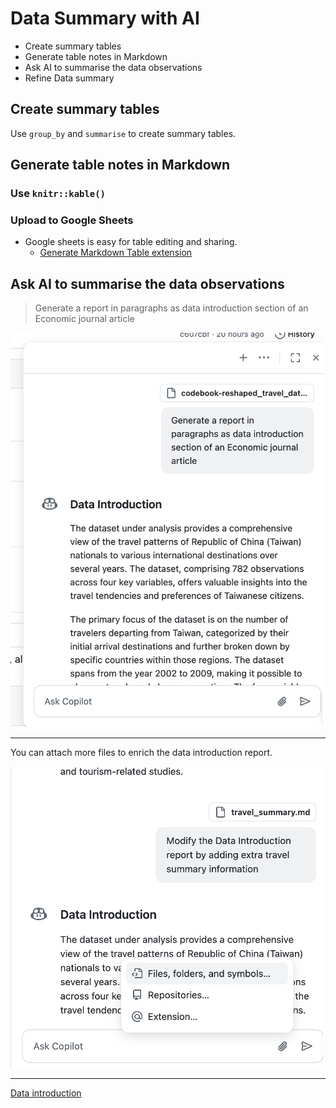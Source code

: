 # Data Summary with AI

  - Create summary tables
  - Generate table notes in Markdown
  - Ask AI to summarise the data observations
  - Refine Data summary

## Create summary tables

Use `group_by` and `summarise` to create summary tables.


## Generate table notes in Markdown

### Use `knitr::kable()`

### Upload to Google Sheets

  - Google sheets is easy for table editing and sharing.  
    - [Generate Markdown Table extension](https://workspace.google.com/marketplace/app/generatemarkdowntable/23306117760)

## Ask AI to summarise the data observations

> Generate a report in paragraphs as data introduction section of an Economic journal article

<img src="../img/2025-04-08-11-03-00.png" width="500px"/>


***

You can attach more files to enrich the data introduction report.

<img src="../img/2025-04-08-11-05-44.png" width="500px"/>

***

[Data introduction](https://github.com/tpemartin/113-2-econDV-demo/blob/main/travel-destination/articles/data-introduction.md)

